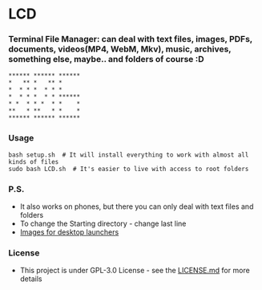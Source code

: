 # LCD
### Terminal File Manager: can deal with text files, images, PDFs, documents, videos(MP4, WebM, Mkv), music, archives, something else, maybe.. and folders of course :D
    ****** ****** ******
    *   ** *   ** *     
    *  * * *  * * *     
    *  * * *  * * ******
    * *  * * *  * *    *
    **   * **   * *    *
    ****** ****** ******
### Usage
```
bash setup.sh  # It will install everything to work with almost all kinds of files
sudo bash LCD.sh  # It's easier to live with access to root folders
```
### P.S.
* It also works on phones, but there you can only deal with text files and folders
* To change the Starting directory - change last line
* [Images for desktop launchers](https://github.com/CyberDemon-crypto/LCD/tree/master/img)

### License
* This project is under GPL-3.0 License - see the [LICENSE.md](https://github.com/CyberDemon-crypto/LCD/blob/master/LICENSE) for more details
